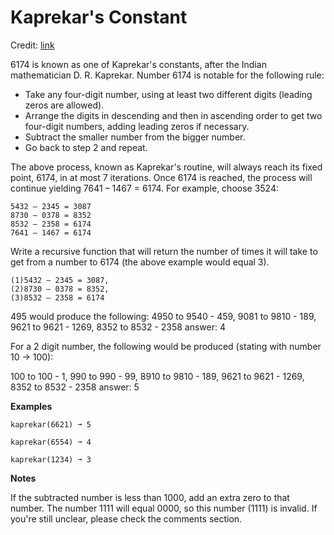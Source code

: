 Kaprekar's Constant
===================

Credit: [link](https://edabit.com/challenge/eBkknBKXvMm8bDo8M)

6174 is known as one of Kaprekar's constants, after the Indian mathematician D. R. Kaprekar. Number 6174 is notable for the following rule:

* Take any four-digit number, using at least two different digits (leading zeros are allowed).
* Arrange the digits in descending and then in ascending order to get two four-digit numbers, adding leading zeros if necessary.
* Subtract the smaller number from the bigger number.
* Go back to step 2 and repeat.

The above process, known as Kaprekar's routine, will always reach its fixed point, 6174, in at most 7 iterations. Once 6174 is reached, the process will continue yielding 7641 – 1467 = 6174. For example, choose 3524:

    5432 – 2345 = 3087
    8730 – 0378 = 8352
    8532 – 2358 = 6174
    7641 – 1467 = 6174

Write a recursive function that will return the number of times it will take to get from a number to 6174 (the above example would equal 3).

    (1)5432 – 2345 = 3087,
    (2)8730 – 0378 = 8352,
    (3)8532 – 2358 = 6174

495 would produce the following: 4950 to 9540 - 459, 9081 to 9810 - 189, 9621 to 9621 - 1269, 8352 to 8532 - 2358 answer: 4

For a 2 digit number, the following would be produced (stating with number 10 -> 100):

100 to 100 - 1, 990 to 990 - 99, 8910 to 9810 - 189, 9621 to 9621 - 1269, 8352 to 8532 - 2358 answer: 5

**Examples**

    kaprekar(6621) ➞ 5

    kaprekar(6554) ➞ 4

    kaprekar(1234) ➞ 3

**Notes**

If the subtracted number is less than 1000, add an extra zero to that number. The number 1111 will equal 0000, so this number (1111) is invalid. If you're still unclear, please check the comments section.